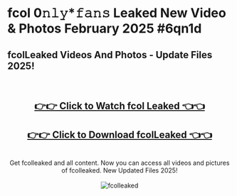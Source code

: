 # fcol 0𝚗𝚕𝚢*𝚏𝚊𝚗𝚜 Leaked New Video & Photos February 2025 #6qn1d

<h2>fcolLeaked Videos And Photos - Update Files 2025!</h2>
<br>
<div align="center">
<h2><a href="https://mediaupload.pro?title=fcol&ref=11F" rel="nofollow">👉👉 Click to Watch fcol Leaked 👈👈</a></h2>
<h2><a href="https://mediaupload.pro?title=fcol&ref=11F" rel="nofollow">👉👉 Click to Download fcolLeaked 👈👈</a></h2>
<br>
Get fcolleaked and all content. Now you can access all videos and pictures of fcolleaked. New Updated Files 2025!
<br>
<br>
<a href="https://mediaupload.pro?title=fcol&ref=11F" rel="nofollow" data-target="animated-image.originalLink"><img src="https://i.ibb.co/Gkj2r4b/banner.png" alt="fcolleaked" style="max-width: 100%; display: inline-block;" data-target="animated-image.originalImage"></a>
</div>
<br>

